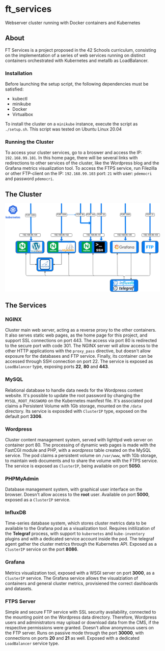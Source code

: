 # ft_services
Webserver cluster running with Docker containers and Kubernetes

## About
FT Services is a project proposed in the 42 Schools curriculum, consisting on the implementation of a series of web services running on distinct containers orchestrated with Kubernetes and metallb as LoadBalancer.

### Installation
Before launching the setup script, the following dependencies must be satisfied:
- kubectl
- minikube
- Docker
- Virtualbox

To install the cluster on a `minikube` instance, execute the script as `./setup.sh`. This script was tested on Ubuntu Linux 20.04
### Running the Cluster
To access your cluster services, go to a broswer and access the IP: `192.168.99.101`. In this home page, there will be several links with redirections to other services of the cluster, like the Wordpress blog and the Grafana metrics visualization tool.
To access the FTPS service, run Filezilla or other FTP-client on the IP: `192.168.99.103` port: `21` with user: `pdemocri` and password `pdemocri`.

## The Cluster

![img](srcs/diagram.png)

## The Services

### NGINX
Cluster main web server, acting as a reverse proxy to the other containers. It also serves static web pages, as the home page for this project, and support SSL connections on port 443. The access via port 80 is redirected to the secure port with code 301. The NGINX server will allow access to the other HTTP applications with the `proxy_pass` directive, but doesn't allow exposure for the databases and FTP service. Finally, its container can be accessed through SSH connection on port 22. The service is exposed as `LoadBalancer` type, exposing ports **22**, **80** and **443**.

### MySQL
Relational database to handle data needs for the Wordpress content website. It's possible to update the root password by changing the `MYSQL_ROOT_PASSWORD` on the Kubernetes manifest file. It's associated pod claims a Persistent Volume with 1Gb storage, mounted on the `/data` directory. Its service is exposded with `ClusterIP` type, exposed on the default port **3306**. 

### Wordpress
Cluster content management system, served with lighttpd web server on container port 80. The processing of dynamic web pages is made with the FastCGI module and PHP, with a *wordpress* table created on the MySQL service. The pod claims a persistent volume on `/var/www`, with 1Gb storage, to maintain web documents and to share the volume with the FTPS service. The service is exposed as `ClusterIP`, being available on port **5050**.

### PHPMyAdmin
Database management system, with graphical user interface on the browser. Doesn't allow access to the **root** user. Available on port **5000**, exposed as a `ClusterIP` service.

### InfluxDB
Time-series database system, which stores cluster metrics data to be available to the Grafana pod as a visualization tool. Requires initilization of the **Telegraf** process, with support to `kubernetes` and `kube-inventory` plugins and with a dedicated service account inside the pod. The telegraf agent gather the cluster metrics through the Kubernetes API. Exposed as a `ClusterIP` service on the port **8086**.

### Grafana
Metrics visualization tool, exposed with a WSGI server on port **3000**, as a `ClusterIP` service. The Grafana service allows the visualziation of containers and general cluster metrics, provisiened the correct dashboards and datasets.

### FTPS Server
Simple and secure FTP service with SSL security availability, connected to the mounting point on the Wordpress data directory. Therefore, Wordpress users and administrators may upload or download data from the CMS, if the respective permissions were granted. Doesn't allow anonymous users on the FTP server. Runs on passive mode through the port **30000**, with connections on ports **20** and **21** as well. Exposed with a dedicated `LoadBalancer` service type.
